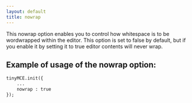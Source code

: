 ```yaml
---
layout: default
title: nowrap
---
```


This nowrap option enables you to control how whitespace is to be wordwrapped within the editor. This option is set to false by default, but if you enable it by setting it to true editor contents will never wrap.

## Example of usage of the nowrap option:

```html
tinyMCE.init({
	...
	nowrap : true
});

```